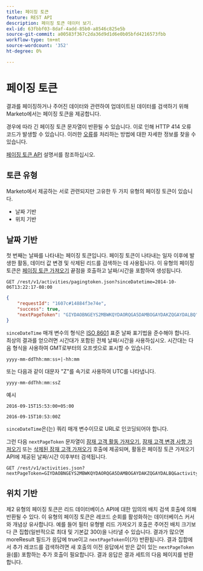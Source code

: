 ```yaml
---
title: 페이징 토큰
feature: REST API
description: 페이징 토큰 데이터 보기.
exl-id: 63fbbf03-8daf-4add-85b0-a8546c825e5b
source-git-commit: a00583f367c2da36d9d1d6e0b05bfd4216573fbb
workflow-type: tm+mt
source-wordcount: '352'
ht-degree: 0%

---
```


# 페이징 토큰

결과를 페이징하거나 주어진 데이터와 관련하여 업데이트된 데이터를 검색하기 위해 Marketo에서는 페이징 토큰을 제공합니다.

경우에 따라 긴 페이징 토큰 문자열이 반환될 수 있습니다. 이로 인해 HTTP 414 오류 코드가 발생할 수 있습니다. 이러한 [오류](error-codes.md)를 처리하는 방법에 대한 자세한 정보를 찾을 수 있습니다.

[페이징 토큰 API](https://developer.adobe.com/marketo-apis/api/mapi/#tag/Activities/operation/getActivitiesPagingTokenUsingGET) 설명서를 참조하십시오.

## 토큰 유형

Marketo에서 제공하는 서로 관련되지만 고유한 두 가지 유형의 페이징 토큰이 있습니다.

- 날짜 기반
- 위치 기반

## 날짜 기반

첫 번째는 날짜를 나타내는 페이징 토큰입니다. 페이징 토큰이 나타내는 일자 이후에 발생한 활동, 데이터 값 변경 및 삭제된 리드를 검색하는 데 사용됩니다. 이 유형의 페이징 토큰은 [페이징 토큰 가져오기](https://developer.adobe.com/marketo-apis/api/mapi/#tag/Activities/operation/getActivitiesPagingTokenUsingGET) 끝점을 호출하고 날짜/시간을 포함하여 생성됩니다.

```
GET /rest/v1/activities/pagingtoken.json?sinceDatetime=2014-10-06T13:22:17-08:00
```

```json
{
    "requestId": "1607c#14884f3e74e",
    "success": true,
    "nextPageToken": "GIYDAOBNGEYS2MBWKQYDAORQGA5DAMBOGAYDAKZQGAYDALBQ"
}
```

`sinceDateTime` 매개 변수의 형식은 [ISO 8601](https://en.wikipedia.org/wiki/ISO_8601) 표준 날짜 표기법을 준수해야 합니다. 최상의 결과를 얻으려면 시간대가 포함된 전체 날짜/시간을 사용하십시오. 시간대는 다음 형식을 사용하여 GMT로부터의 오프셋으로 표시할 수 있습니다.

`yyyy-mm-ddThh:mm:ss+|-hh:mm`

또는 다음과 같이 대문자 &quot;Z&quot;를 속기로 사용하여 UTC를 나타냅니다.

`yyyy-mm-ddThh:mm:ssZ`

예시

`2016-09-15T15:53:00+05:00`

`2016-09-15T10:53:00Z`

`sinceDateTime`은(는) 쿼리 매개 변수이므로 URL로 인코딩되어야 합니다.

그런 다음 `nextPageToken` 문자열이 [잠재 고객 활동 가져오기](https://developer.adobe.com/marketo-apis/api/mapi/#tag/Activities/operation/getLeadActivitiesUsingGET), [잠재 고객 변경 사항 가져오기](https://developer.adobe.com/marketo-apis/api/mapi/#tag/Activities/operation/getLeadChangesUsingGET) 또는 [삭제된 잠재 고객 가져오기](https://developer.adobe.com/marketo-apis/api/mapi/#tag/Activities/operation/getDeletedLeadsUsingGET) 호출에 제공되며, 활동은 페이징 토큰 가져오기 API에 제공된 날짜/시간 이후부터 검색됩니다.

```
GET /rest/v1/activities.json?nextPageToken=GIYDAOBNGEYS2MBWKQYDAORQGA5DAMBOGAYDAKZQGAYDALBQ&activityTypeIds=1&activityTypeIds=12
```

## 위치 기반

제2 유형의 페이징 토큰은 리드 데이터베이스 API에 대한 임의의 배치 검색 호출에 의해 반환될 수 있다. 이 유형의 페이징 토큰은 레코드 순회를 활성화하는 데이터베이스 커서와 개념상 유사합니다. 예를 들어 필터 유형별 리드 가져오기 호출은 주어진 배치 크기보다 큰 집합(일반적으로 최대 및 기본값 300)을 나타낼 수 있습니다. 결과가 많으면 moreResult 필드가 응답에 true이고 `nextPageToken`이(가) 반환됩니다. 결과 집합에서 추가 레코드를 검색하려면 새 호출의 이전 응답에서 받은 값이 있는 `nextPageToken`을(를) 포함하는 추가 호출이 필요합니다. 결과 응답은 결과 세트의 다음 페이지를 반환합니다.
